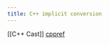 ```yaml
---
title: C++ implicit conversion
---
```

[[C++ Cast]]
[cppref](https://en.cppreference.com/w/cpp/language/implicit_conversion)
